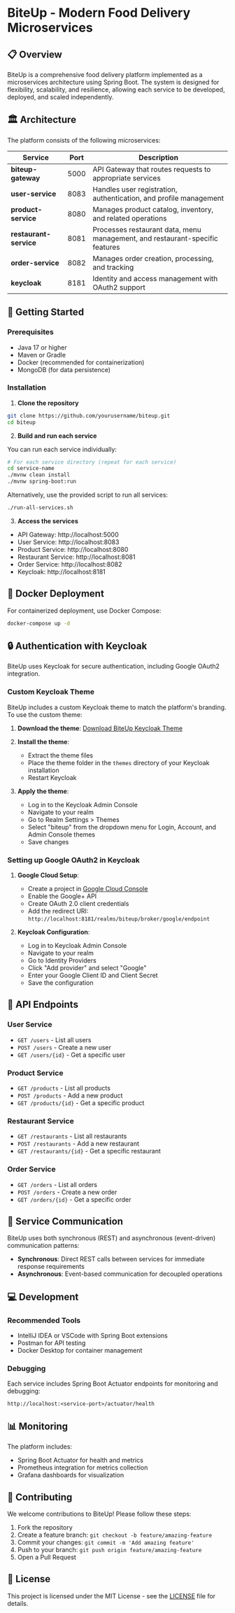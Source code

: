 # BiteUp - Modern Food Delivery Microservices

<div align="center">

</div>

## 📋 Overview

BiteUp is a comprehensive food delivery platform implemented as a microservices architecture using Spring Boot. The system is designed for flexibility, scalability, and resilience, allowing each service to be developed, deployed, and scaled independently.

## 🏛️ Architecture

The platform consists of the following microservices:

| Service | Port | Description |
|---------|------|-------------|
| **biteup-gateway** | 5000 | API Gateway that routes requests to appropriate services |
| **user-service** | 8083 | Handles user registration, authentication, and profile management |
| **product-service** | 8080 | Manages product catalog, inventory, and related operations |
| **restaurant-service** | 8081 | Processes restaurant data, menu management, and restaurant-specific features |
| **order-service** | 8082 | Manages order creation, processing, and tracking |
| **keycloak** | 8181 | Identity and access management with OAuth2 support |

## 🚀 Getting Started

### Prerequisites

- Java 17 or higher
- Maven or Gradle
- Docker (recommended for containerization)
- MongoDB (for data persistence)

### Installation

1. **Clone the repository**

```bash
git clone https://github.com/yourusername/biteup.git
cd biteup
```

2. **Build and run each service**

You can run each service individually:

```bash
# For each service directory (repeat for each service)
cd service-name
./mvnw clean install
./mvnw spring-boot:run
```

Alternatively, use the provided script to run all services:

```bash
./run-all-services.sh
```

3. **Access the services**

- API Gateway: http://localhost:5000
- User Service: http://localhost:8083
- Product Service: http://localhost:8080
- Restaurant Service: http://localhost:8081
- Order Service: http://localhost:8082
- Keycloak: http://localhost:8181

## 🐳 Docker Deployment

For containerized deployment, use Docker Compose:

```bash
docker-compose up -d
```

## 🔒 Authentication with Keycloak

BiteUp uses Keycloak for secure authentication, including Google OAuth2 integration.

### Custom Keycloak Theme

BiteUp includes a custom Keycloak theme to match the platform's branding. To use the custom theme:

1. **Download the theme**:
   [Download BiteUp Keycloak Theme](https://drive.google.com/file/d/19UvcLFCLGExOlep_hUVEBAbdlmDlPFcX/view?usp=sharing)

2. **Install the theme**:
   - Extract the theme files
   - Place the theme folder in the `themes` directory of your Keycloak installation
   - Restart Keycloak

3. **Apply the theme**:
   - Log in to the Keycloak Admin Console
   - Navigate to your realm
   - Go to Realm Settings > Themes
   - Select "biteup" from the dropdown menu for Login, Account, and Admin Console themes
   - Save changes

### Setting up Google OAuth2 in Keycloak

1. **Google Cloud Setup**:
   - Create a project in [Google Cloud Console](https://console.cloud.google.com/)
   - Enable the Google+ API
   - Create OAuth 2.0 client credentials
   - Add the redirect URI: `http://localhost:8181/realms/biteup/broker/google/endpoint`

2. **Keycloak Configuration**:
   - Log in to Keycloak Admin Console
   - Navigate to your realm
   - Go to Identity Providers
   - Click "Add provider" and select "Google"
   - Enter your Google Client ID and Client Secret
   - Save the configuration

## 📡 API Endpoints

### User Service
- `GET /users` - List all users
- `POST /users` - Create a new user
- `GET /users/{id}` - Get a specific user

### Product Service
- `GET /products` - List all products
- `POST /products` - Add a new product
- `GET /products/{id}` - Get a specific product

### Restaurant Service
- `GET /restaurants` - List all restaurants
- `POST /restaurants` - Add a new restaurant
- `GET /restaurants/{id}` - Get a specific restaurant

### Order Service
- `GET /orders` - List all orders
- `POST /orders` - Create a new order
- `GET /orders/{id}` - Get a specific order

## 🔄 Service Communication

BiteUp uses both synchronous (REST) and asynchronous (event-driven) communication patterns:

- **Synchronous**: Direct REST calls between services for immediate response requirements
- **Asynchronous**: Event-based communication for decoupled operations

## 💻 Development

### Recommended Tools
- IntelliJ IDEA or VSCode with Spring Boot extensions
- Postman for API testing
- Docker Desktop for container management

### Debugging

Each service includes Spring Boot Actuator endpoints for monitoring and debugging:

```
http://localhost:<service-port>/actuator/health
```

## 📊 Monitoring

The platform includes:
- Spring Boot Actuator for health and metrics
- Prometheus integration for metrics collection
- Grafana dashboards for visualization

## 🤝 Contributing

We welcome contributions to BiteUp! Please follow these steps:

1. Fork the repository
2. Create a feature branch: `git checkout -b feature/amazing-feature`
3. Commit your changes: `git commit -m 'Add amazing feature'`
4. Push to your branch: `git push origin feature/amazing-feature`
5. Open a Pull Request

## 📄 License

This project is licensed under the MIT License - see the [LICENSE](LICENSE) file for details.

